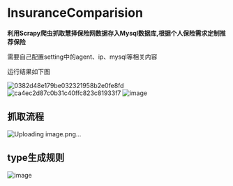 # InsuranceComparision

**利用Scrapy爬虫抓取慧择保险网数据存入Mysql数据库,根据个人保险需求定制推荐保险**  


需要自己配置setting中的agent、ip、mysql等相关内容  

运行结果如下图

![0382d48e179be032321958b2e0fe8fd](https://github.com/user-attachments/assets/99fbec4a-9b3d-4989-bedd-7ca198d2b60e)
![ca4ec2d87c0b31c40ffc823c81933f7](https://github.com/user-attachments/assets/cb4b1894-5a8f-4862-b157-0b3692405b47)
![image](https://github.com/user-attachments/assets/63d753c9-27c1-44ae-9555-1fe8ecc387c1)

## 抓取流程

![Uploading image.png…]()


## type生成规则
![image](https://github.com/user-attachments/assets/359bb715-e2ef-4005-b14c-04e25205275a)
